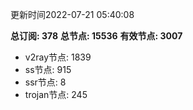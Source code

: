 更新时间2022-07-21 05:40:08

**总订阅: 378**
**总节点: 15536**
**有效节点: 3007**
- v2ray节点: 1839
- ss节点: 915
- ssr节点: 8
- trojan节点: 245
